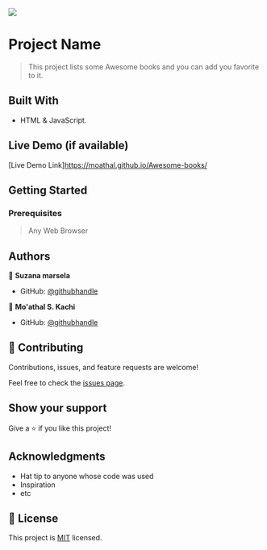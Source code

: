 ![](https://img.shields.io/badge/Microverse-blueviolet)

# Project Name

> This project lists some Awesome books and you can add you favorite to it.

## Built With

- HTML & JavaScript.

## Live Demo (if available)

[Live Demo Link]https://moathal.github.io/Awesome-books/


## Getting Started

### Prerequisites

> Any Web Browser



## Authors

👤 **Suzana marsela**

- GitHub: [@githubhandle](https://github.com/Suzi216)


👤 **Mo'athal S. Kachi**

- GitHub: [@githubhandle](https://github.com/Moathal)

## 🤝 Contributing

Contributions, issues, and feature requests are welcome!

Feel free to check the [issues page](../../issues/).

## Show your support

Give a ⭐️ if you like this project!

## Acknowledgments

- Hat tip to anyone whose code was used
- Inspiration
- etc

## 📝 License

This project is [MIT](./MIT.md) licensed.

